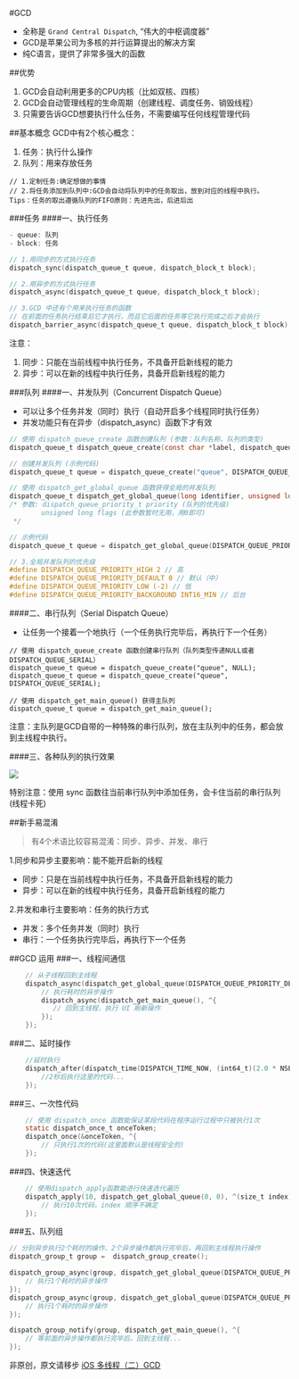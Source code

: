 #GCD

- 全称是 `Grand Central Dispatch`, “伟大的中枢调度器”
- GCD是苹果公司为多核的并行运算提出的解决方案
- 纯C语言，提供了非常多强大的函数

##优势
1. GCD会自动利用更多的CPU内核（比如双核、四核）
2. GCD会自动管理线程的生命周期（创建线程、调度任务、销毁线程）
3. 只需要告诉GCD想要执行什么任务，不需要编写任何线程管理代码

##基本概念
GCD中有2个核心概念：  
1. 任务：执行什么操作  
2. 队列：用来存放任务

```
// 1.定制任务:确定想做的事情
// 2.将任务添加到队列中:GCD会自动将队列中的任务取出，放到对应的线程中执行。
Tips：任务的取出遵循队列的FIFO原则：先进先出，后进后出
```

###任务
####一、执行任务

``` Objective-C
- queue: 队列
- block: 任务

// 1.用同步的方式执行任务
dispatch_sync(dispatch_queue_t queue, dispatch_block_t block);

// 2.用异步的方式执行任务
dispatch_async(dispatch_queue_t queue, dispatch_block_t block);

// 3.GCD 中还有个用来执行任务的函数
// 在前面的任务执行结束后它才执行，而且它后面的任务等它执行完成之后才会执行
dispatch_barrier_async(dispatch_queue_t queue, dispatch_block_t block);
```
注意：  
1. 同步：只能在当前线程中执行任务，不具备开启新线程的能力  
2. 异步：可以在新的线程中执行任务，具备开启新线程的能力  

###队列
####一、并发队列（Concurrent Dispatch Queue）
- 可以让多个任务并发（同时）执行（自动开启多个线程同时执行任务）
- 并发功能只有在异步（dispatch_async）函数下才有效

``` Objective-C
// 使用 dispatch_queue_create 函数创建队列 (参数：队列名称，队列的类型)
dispatch_queue_t dispatch_queue_create(const char *label, dispatch_queue_attr_t attr); 

// 创建并发队列 (示例代码)
dispatch_queue_t queue = dispatch_queue_create("queue", DISPATCH_QUEUE_CONCURRENT);

// 使用 dispatch_get_global_queue 函数获得全局的并发队列
dispatch_queue_t dispatch_get_global_queue(long identifier, unsigned long flags);
/* 参数: dispatch_queue_priority_t priority (队列的优先级)
		unsigned long flags (此参数暂时无用，用0即可)
 */

// 示例代码
dispatch_queue_t queue = dispatch_get_global_queue(DISPATCH_QUEUE_PRIORITY_DEFAULT, 0);

// 3.全局并发队列的优先级
#define DISPATCH_QUEUE_PRIORITY_HIGH 2 // 高
#define DISPATCH_QUEUE_PRIORITY_DEFAULT 0 // 默认（中）
#define DISPATCH_QUEUE_PRIORITY_LOW (-2) // 低
#define DISPATCH_QUEUE_PRIORITY_BACKGROUND INT16_MIN // 后台
```

####二、串行队列（Serial Dispatch Queue）
- 让任务一个接着一个地执行（一个任务执行完毕后，再执行下一个任务）

```
// 使用 dispatch_queue_create 函数创建串行队列（队列类型传递NULL或者DISPATCH_QUEUE_SERIAL）
dispatch_queue_t queue = dispatch_queue_create("queue", NULL);
dispatch_queue_t queue = dispatch_queue_create("queue", DISPATCH_QUEUE_SERIAL);

// 使用 dispatch_get_main_queue() 获得主队列
dispatch_queue_t queue = dispatch_get_main_queue();
```
注意：主队列是GCD自带的一种特殊的串行队列，放在主队列中的任务，都会放到主线程中执行。

####三、各种队列的执行效果

![](http://upload-images.jianshu.io/upload_images/718760-c940a7f854626235.png)

特别注意：使用 sync 函数往当前串行队列中添加任务，会卡住当前的串行队列 (线程卡死)

##新手易混淆
>有4个术语比较容易混淆：同步、异步、并发、串行  

1.同步和异步主要影响：能不能开启新的线程

- 同步：只是在当前线程中执行任务，不具备开启新线程的能力
- 异步：可以在新的线程中执行任务，具备开启新线程的能力

2.并发和串行主要影响：任务的执行方式  

- 并发：多个任务并发（同时）执行
- 串行：一个任务执行完毕后，再执行下一个任务

##GCD 运用
###一、线程间通信

``` Objective-C
	// 从子线程回到主线程
    dispatch_async(dispatch_get_global_queue(DISPATCH_QUEUE_PRIORITY_DEFAULT, 0), ^{
        // 执行耗时的异步操作
        dispatch_async(dispatch_get_main_queue(), ^{
           // 回到主线程，执行 UI 刷新操作
        });
    });
```

###二、延时操作

``` Objective-C
	//延时执行
    dispatch_after(dispatch_time(DISPATCH_TIME_NOW, (int64_t)(2.0 * NSEC_PER_SEC)), dispatch_get_main_queue(), ^{
        //2秒后执行这里的代码...
    });
```

###三、一次性代码

``` Objective-C
	// 使用 dispatch_once 函数能保证某段代码在程序运行过程中只被执行1次
	static dispatch_once_t onceToken;
	dispatch_once(&onceToken, ^{
		// 只执行1次的代码(这里面默认是线程安全的)    
	});
```

###四、快速迭代

``` Objective-C
	// 使用dispatch_apply函数能进行快速迭代遍历
    dispatch_apply(10, dispatch_get_global_queue(0, 0), ^(size_t index){
        // 执行10次代码，index 顺序不确定
    });
```

###五、队列组

``` Objective-C
// 分别异步执行2个耗时的操作、2个异步操作都执行完毕后，再回到主线程执行操作
dispatch_group_t group =  dispatch_group_create();

dispatch_group_async(group, dispatch_get_global_queue(DISPATCH_QUEUE_PRIORITY_DEFAULT, 0), ^{
    // 执行1个耗时的异步操作
});
dispatch_group_async(group, dispatch_get_global_queue(DISPATCH_QUEUE_PRIORITY_DEFAULT, 0), ^{
    // 执行1个耗时的异步操作
});

dispatch_group_notify(group, dispatch_get_main_queue(), ^{
    // 等前面的异步操作都执行完毕后，回到主线程...
});
```



非原创，原文请移步 [iOS 多线程（二）GCD](http://www.jianshu.com/p/be70bd238af0)